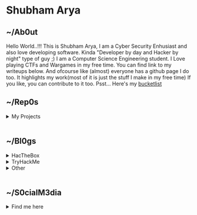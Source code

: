 # Shubham Arya

## ~/Ab0ut

Hello World..!!! This is Shubham Arya, I am a Cyber Security Enhusiast and also love developing software.
Kinda "Developer by day and Hacker by night" type of guy ;)
I am a Computer Science Engineering student. I Love playing CTFs and Wargames in my free time.
You can find link to my writeups below.
And ofcourse like (almost) everyone has a github page I do too.
It highlights my work(most of it is just the stuff I make in my free time) 
If you like, you can contribute to it too.
Psst... Here's my [bucketlist](bucketlist.md)

## ~/Rep0s
<details>
  <summary>My Projects</summary>
  <p><a href="https://github.com/mrjoker05/LazyScripts">LazyScripts</a></p>
  <p><a href="https://github.com/mrjoker05/HTB-Recon">HTB-Recon</a></p>
  <p><a href="https://github.com/mrjoker05/Lazy-Share">LazyShare</a></p>
  <p><a href="https://github.com/mrjoker05/New-Feed">New-Feed</a></p>
  <p><a href="https://github.com/mrjoker05/Algos_and_DataStructures">Algos & Data Structures</a></p>
  <p><a href="https://github.com/mrjoker05/Competetive-Programming">Coding</a></p>
  <p><a href="https://github.com/mrjoker05/Learn_Python3">Learn Python3</a></p>
</details><br/>

## ~/Bl0gs
<details>
  <summary>HacTheBox</summary>
  <p><a href="https://medium.com/@mrjoker05/hack-the-box-methodology-bde149ff4251">Hackthebox Methodology</a></p>
  <p><a href="https://medium.com/@mrjoker05/traceback-hackthebox-writeup-1501907a1fc5">TraceBack Hackthebox</a></p>
  <p><a href="https://medium.com/@mrjoker05/traverxec-writeup-hackthebox-75af741fb43a">Traverxec Hackthebox</a></p>
  <p><a href="https://medium.com/@mrjoker05/postman-hackthebox-quick-walkthrough-22a82761a69a">Postman Hackthebox</a></p>
</details>
   
<details>
  <summary>TryHackMe</summary>
  <p><a href="">Coming Soon</a></p>
</details>

<details>
  <summary>Other</summary>
  <p><a href="https://medium.com/@mrjoker05/hello-world-6439f812355f">Hello World</a></p>
</details><br/>

## ~/S0cialM3dia
<details>
  <summary>Find me here</summary>
  <p><a href="https://medium.com/@mrjoker05">Medium</a></p>
  <p><a href="https://twitter.com/iam_shubhamarya">Twitter</a></p>
  <p><a href="https://www.reddit.com/user/iamnobody_8">Reddit</a></p>
</details>


